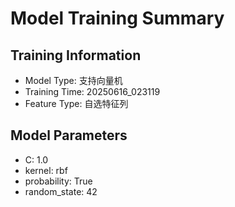 # Model Training Summary

## Training Information
- Model Type: 支持向量机
- Training Time: 20250616_023119
- Feature Type: 自选特征列

## Model Parameters
- C: 1.0
- kernel: rbf
- probability: True
- random_state: 42
